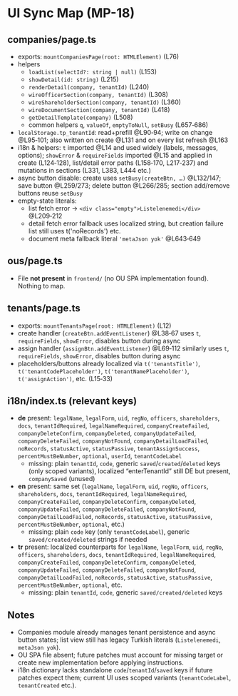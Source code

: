 # UI Sync Map (MP-18)

## companies/page.ts
- exports: `mountCompaniesPage(root: HTMLElement)` (L76)
- helpers
  - `loadList(selectId?: string | null)` (L153)
  - `showDetail(id: string)` (L215)
  - `renderDetail(company, tenantId)` (L240)
  - `wireOfficerSection(company, tenantId)` (L308)
  - `wireShareholderSection(company, tenantId)` (L360)
  - `wireDocumentSection(company, tenantId)` (L418)
  - `getDetailTemplate(company)` (L508)
  - common helpers `q`, `valueOf`, `emptyToNull`, `setBusy` (L657‑686)
- `localStorage.tp_tenantId`: read+prefill @L90‑94; write on change @L95‑101; also written on create @L131 and on every list refresh @L163
- i18n & helpers: `t` imported @L14 and used widely (labels, messages, options); `showError` & `requireFields` imported @L15 and applied in create (L124‑128), list/detail error paths (L158‑170, L217‑237) and mutations in sections (L331, L383, L444 etc.)
- async button disable: create uses `setBusy(createBtn, …)` @L132/147; save button @L259/273; delete button @L266/285; section add/remove buttons reuse `setBusy`
- empty-state literals:
  - list fetch error -> `<div class="empty">Listelenemedi</div>` @L209‑212
  - detail fetch error fallback uses localized string, but creation failure list still uses t('noRecords') etc.
  - document meta fallback literal `'metaJson yok'` @L643‑649

## ous/page.ts
- File **not present** in `frontend/` (no OU SPA implementation found). Nothing to map.

## tenants/page.ts
- exports: `mountTenantsPage(root: HTMLElement)` (L12)
- create handler (`createBtn.addEventListener`) @L38‑67 uses `t`, `requireFields`, `showError`, disables button during async
- assign handler (`assignBtn.addEventListener`) @L69‑112 similarly uses `t`, `requireFields`, `showError`, disables button during async
- placeholders/buttons already localized via `t('tenantsTitle')`, `t('tenantCodePlaceholder')`, `t('tenantNamePlaceholder')`, `t('assignAction')`, etc. (L15‑33)

## i18n/index.ts (relevant keys)
- **de** present: `legalName`, `legalForm`, `uid`, `regNo`, `officers`, `shareholders`, `docs`, `tenantIdRequired`, `legalNameRequired`, `companyCreateFailed`, `companyDeleteConfirm`, `companyDeleted`, `companyUpdateFailed`, `companyDeleteFailed`, `companyNotFound`, `companyDetailLoadFailed`, `noRecords`, `statusActive`, `statusPassive`, `tenantAssignSuccess`, `percentMustBeNumber`, `optional`, `userId`, `tenantCodeLabel`
  - missing: plain `tenantId`, `code`, generic `saved`/`created`/`deleted` keys (only scoped variants), localized “enterTenantId” still DE but present, `companySaved` (unused)
- **en** present: same set (`legalName`, `legalForm`, `uid`, `regNo`, `officers`, `shareholders`, `docs`, `tenantIdRequired`, `legalNameRequired`, `companyCreateFailed`, `companyDeleteConfirm`, `companyDeleted`, `companyUpdateFailed`, `companyDeleteFailed`, `companyNotFound`, `companyDetailLoadFailed`, `noRecords`, `statusActive`, `statusPassive`, `percentMustBeNumber`, `optional`, etc.)
  - missing: plain `code` key (only `tenantCodeLabel`), generic `saved/created/deleted` strings if needed
- **tr** present: localized counterparts for `legalName`, `legalForm`, `uid`, `regNo`, `officers`, `shareholders`, `docs`, `tenantIdRequired`, `legalNameRequired`, `companyCreateFailed`, `companyDeleteConfirm`, `companyDeleted`, `companyUpdateFailed`, `companyDeleteFailed`, `companyNotFound`, `companyDetailLoadFailed`, `noRecords`, `statusActive`, `statusPassive`, `percentMustBeNumber`, `optional`, etc.
  - missing: plain `tenantId`, `code`, generic `saved/created/deleted` keys

## Notes
- Companies module already manages tenant persistence and async button states; list view still has legacy Turkish literals (`Listelenemedi`, `metaJson yok`).
- OU SPA file absent; future patches must account for missing target or create new implementation before applying instructions.
- i18n dictionary lacks standalone `code`/`tenantId`/`saved` keys if future patches expect them; current UI uses scoped variants (`tenantCodeLabel`, `tenantCreated` etc.).
